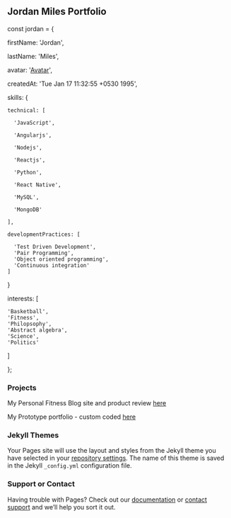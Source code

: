 ## Jordan Miles Portfolio

const jordan = {  

 
  firstName: 'Jordan',  
  
  lastName: 'Miles',  
  
  avatar: '[Avatar](https://avatars0.githubusercontent.com/u/23345213?s=400&u=4b04e2c80b935ee714ae5a54994050717d61e2bb&v=4)',  
  
  createdAt: 'Tue Jan 17 11:32:55 +0530 1995',  
  
  skills: {  
  
    technical: [  
    
      'JavaScript',  
      
      'Angularjs',  
      
      'Nodejs',  
      
      'Reactjs',  
      
      'Python',  
      
      'React Native',  
      
      'MySQL',  
      
      'MongoDB'  
      
    ],  
    
    developmentPractices: [  
    
      'Test Driven Development',
      'Pair Programming',
      'Object oriented programming',
      'Continuous integration'
    ]  
    
  }  
  
  interests: [
  
    'Basketball',
    'Fitness',
    'Philopsophy',
    'Abstract algebra',
    'Science',
    'Politics'
  ]  
  
};

### Projects

My Personal Fitness Blog site and product review [here](https://jordansgymlocker.com)  

My Prototype portfolio - custom coded [here](https://codepen.io/NeutralDread/full/GMdaWb) 

### Jekyll Themes

Your Pages site will use the layout and styles from the Jekyll theme you have selected in your [repository settings](https://github.com/NeutralDread/NeutralDread.github.io/settings). The name of this theme is saved in the Jekyll `_config.yml` configuration file.

### Support or Contact

Having trouble with Pages? Check out our [documentation](https://help.github.com/categories/github-pages-basics/) or [contact support](https://github.com/contact) and we’ll help you sort it out.
